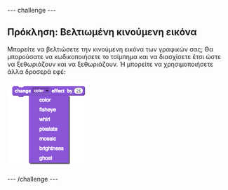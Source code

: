 \--- challenge \---

## Πρόκληση: Βελτιωμένη κινούμενη εικόνα

Μπορείτε να βελτιώσετε την κινούμενη εικόνα των γραφικών σας; Θα μπορούσατε να κωδικοποιήσετε το τσίμπημα και να διασχίσετε έτσι ώστε να ξεθωριάζουν και να ξεθωριάζουν. Ή μπορείτε να χρησιμοποιήσετε άλλα δροσερά εφέ:

![screenshot](images/brain-effects.png)

\--- /challenge \---